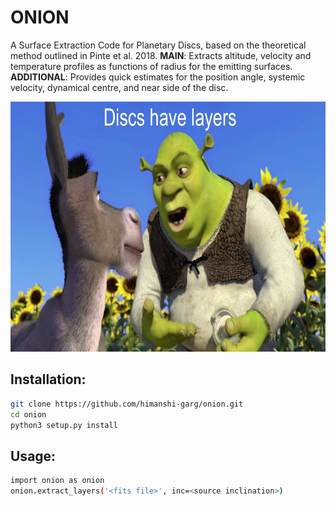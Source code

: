 # ONION
A Surface Extraction Code for Planetary Discs, based on the theoretical method outlined in Pinte et al. 2018.
**MAIN**: Extracts altitude, velocity and temperature profiles as functions of radius for the emitting surfaces.
**ADDITIONAL**: Provides quick estimates for the position angle, systemic velocity, dynamical centre, and near side of the disc.

<p align="center">
<img src="https://github.com/himanshi-garg/onion/blob/main/supplementary/shrek.jpg" width="600" height="400">
</p>

## Installation:
```bash
git clone https://github.com/himanshi-garg/onion.git
cd onion
python3 setup.py install
```

## Usage:
```bash
import onion as onion
onion.extract_layers('<fits file>', inc=<source inclination>)
```

